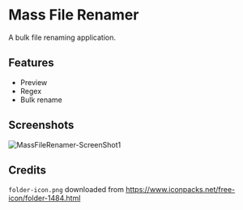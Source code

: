 # Mass File Renamer

A bulk file renaming application.

## Features

* Preview
* Regex
* Bulk rename

## Screenshots

![MassFileRenamer-ScreenShot1](https://user-images.githubusercontent.com/236317/103223812-870a1a00-48ec-11eb-9ef1-22dc076c2334.png)

## Credits

`folder-icon.png` downloaded from https://www.iconpacks.net/free-icon/folder-1484.html